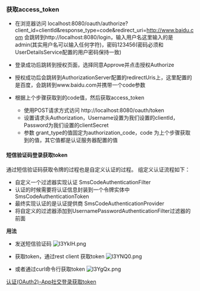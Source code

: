 
### 获取access_token

- 在浏览器访问 localhost:8080/oauth/authorize?client_id=clientId&response_type=code&redirect_uri=http://www.baidu.com 会跳转到http://localhost:8080/login，输入用户名这里输入的是admin(其实用户名可以输入任何字符)，密码123456(密码必须和UserDetailsService配置的用户密码保持一致)
   
- 登录成功后跳转到授权页面，选择同意Approve并点击授权Authorize

- 授权成功后会跳转到AuthorizationServer配置的redirectUris上，这里配置的是百度，会跳转到www.baidu.com并携带一个code参数

- 根据上个步骤获取到的code值，然后获取access_token
  
  - 使用POST请求方式访问 http://localhost:8080/oauth/token
  - 设置请求头Authorization，Username设置为我们设置的clientId，Password为我们设置的clientSecret
  - 参数 grant_type的值固定为authorization_code，code 为上个步骤获取到的值，其它值都是认证服务器配置的值

#### 短信验证码登录获取token

通过短信验证码获取令牌的过程也是自定义认证的过程。 组定义认证流程如下：

- 自定义一个过滤器实现认证 SmsCodeAuthenticationFilter
- 认证的时候需要将认证信息封装到一个令牌实体中 SmsCodeAuthenticationToken
- 最终实现认证的是认证提供商 SmsCodeAuthenticationProvider
- 将自定义的过滤器添加到UsernamePasswordAuthenticationFilter过滤器的前面

**用法**

- 发送短信验证码
![l3YkIH.png](https://s2.ax1x.com/2019/12/31/l3YkIH.png)

- 获取token，通过rest client 获取token
![l3YNQ0.png](https://s2.ax1x.com/2019/12/31/l3YNQ0.png)

- 或者通过curl命令行获取token
![l3YgQx.png](https://s2.ax1x.com/2019/12/31/l3YgQx.png)

[认证(OAuth2)-App社交登录获取token](https://blog.csdn.net/vbirdbest/article/details/94448303)

